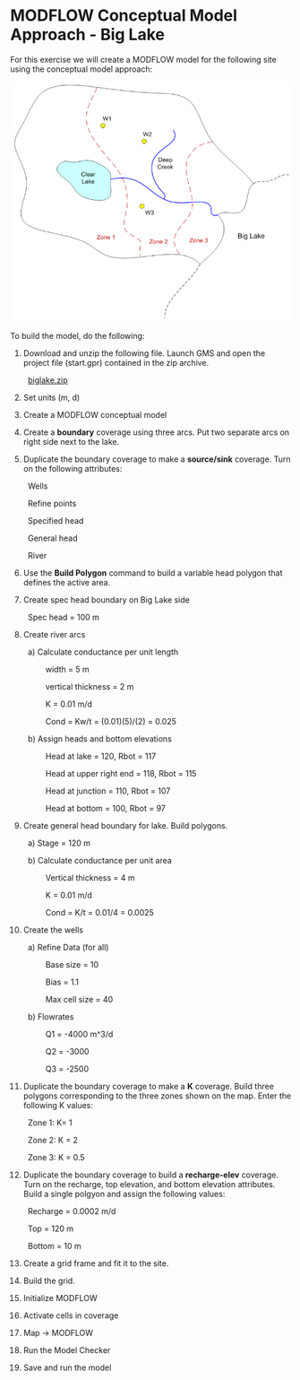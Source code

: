 # MODFLOW Conceptual Model Approach - Big Lake

For this exercise we will create a MODFLOW model for the following site using the conceptual model approach:

![biglakemap.png](biglakemap.png)

To build the model, do the following:

1) Download and unzip the following file. Launch GMS and open the project file (start.gpr) contained in the zip archive.

&nbsp;&nbsp;&nbsp;&nbsp;&nbsp;&nbsp;&nbsp;&nbsp;[biglake.zip](biglake.zip)

2) Set units (m, d)

3) Create a MODFLOW conceptual model

4) Create a **boundary** coverage using three arcs. Put two separate arcs on right side next to the lake.

5) Duplicate the boundary coverage to make a **source/sink** coverage. Turn on the following attributes:

&nbsp;&nbsp;&nbsp;&nbsp;&nbsp;&nbsp;&nbsp;&nbsp;Wells

&nbsp;&nbsp;&nbsp;&nbsp;&nbsp;&nbsp;&nbsp;&nbsp;Refine points

&nbsp;&nbsp;&nbsp;&nbsp;&nbsp;&nbsp;&nbsp;&nbsp;Specified head

&nbsp;&nbsp;&nbsp;&nbsp;&nbsp;&nbsp;&nbsp;&nbsp;General head

&nbsp;&nbsp;&nbsp;&nbsp;&nbsp;&nbsp;&nbsp;&nbsp;River

6) Use the **Build Polygon** command to build a variable head polygon that defines the active area.

7) Create spec head boundary on Big Lake side

&nbsp;&nbsp;&nbsp;&nbsp;&nbsp;&nbsp;&nbsp;&nbsp;Spec head = 100 m

8) Create river arcs

&nbsp;&nbsp;&nbsp;&nbsp;&nbsp;&nbsp;&nbsp;&nbsp;a) Calculate conductance per unit length

&nbsp;&nbsp;&nbsp;&nbsp;&nbsp;&nbsp;&nbsp;&nbsp;&nbsp;&nbsp;&nbsp;&nbsp;&nbsp;&nbsp;&nbsp;&nbsp;width = 5 m

&nbsp;&nbsp;&nbsp;&nbsp;&nbsp;&nbsp;&nbsp;&nbsp;&nbsp;&nbsp;&nbsp;&nbsp;&nbsp;&nbsp;&nbsp;&nbsp;vertical thickness = 2 m

&nbsp;&nbsp;&nbsp;&nbsp;&nbsp;&nbsp;&nbsp;&nbsp;&nbsp;&nbsp;&nbsp;&nbsp;&nbsp;&nbsp;&nbsp;&nbsp;K = 0.01 m/d

&nbsp;&nbsp;&nbsp;&nbsp;&nbsp;&nbsp;&nbsp;&nbsp;&nbsp;&nbsp;&nbsp;&nbsp;&nbsp;&nbsp;&nbsp;&nbsp;Cond = Kw/t = (0.01)(5)/(2) = 0.025

&nbsp;&nbsp;&nbsp;&nbsp;&nbsp;&nbsp;&nbsp;&nbsp;b) Assign heads and bottom elevations

&nbsp;&nbsp;&nbsp;&nbsp;&nbsp;&nbsp;&nbsp;&nbsp;&nbsp;&nbsp;&nbsp;&nbsp;&nbsp;&nbsp;&nbsp;&nbsp;Head at lake = 120, Rbot = 117

&nbsp;&nbsp;&nbsp;&nbsp;&nbsp;&nbsp;&nbsp;&nbsp;&nbsp;&nbsp;&nbsp;&nbsp;&nbsp;&nbsp;&nbsp;&nbsp;Head at upper right end = 118, Rbot = 115

&nbsp;&nbsp;&nbsp;&nbsp;&nbsp;&nbsp;&nbsp;&nbsp;&nbsp;&nbsp;&nbsp;&nbsp;&nbsp;&nbsp;&nbsp;&nbsp;Head at junction = 110, Rbot = 107

&nbsp;&nbsp;&nbsp;&nbsp;&nbsp;&nbsp;&nbsp;&nbsp;&nbsp;&nbsp;&nbsp;&nbsp;&nbsp;&nbsp;&nbsp;&nbsp;Head at bottom = 100, Rbot = 97

9) Create general head boundary for lake. Build polygons.

&nbsp;&nbsp;&nbsp;&nbsp;&nbsp;&nbsp;&nbsp;&nbsp;a) Stage = 120 m

&nbsp;&nbsp;&nbsp;&nbsp;&nbsp;&nbsp;&nbsp;&nbsp;b) Calculate conductance per unit area

&nbsp;&nbsp;&nbsp;&nbsp;&nbsp;&nbsp;&nbsp;&nbsp;&nbsp;&nbsp;&nbsp;&nbsp;&nbsp;&nbsp;&nbsp;&nbsp;Vertical thickness = 4 m

&nbsp;&nbsp;&nbsp;&nbsp;&nbsp;&nbsp;&nbsp;&nbsp;&nbsp;&nbsp;&nbsp;&nbsp;&nbsp;&nbsp;&nbsp;&nbsp;K = 0.01 m/d

&nbsp;&nbsp;&nbsp;&nbsp;&nbsp;&nbsp;&nbsp;&nbsp;&nbsp;&nbsp;&nbsp;&nbsp;&nbsp;&nbsp;&nbsp;&nbsp;Cond = K/t = 0.01/4 =  0.0025

10) Create the wells

&nbsp;&nbsp;&nbsp;&nbsp;&nbsp;&nbsp;&nbsp;&nbsp;a) Refine Data (for all)

&nbsp;&nbsp;&nbsp;&nbsp;&nbsp;&nbsp;&nbsp;&nbsp;&nbsp;&nbsp;&nbsp;&nbsp;&nbsp;&nbsp;&nbsp;&nbsp;Base size = 10

&nbsp;&nbsp;&nbsp;&nbsp;&nbsp;&nbsp;&nbsp;&nbsp;&nbsp;&nbsp;&nbsp;&nbsp;&nbsp;&nbsp;&nbsp;&nbsp;Bias = 1.1

&nbsp;&nbsp;&nbsp;&nbsp;&nbsp;&nbsp;&nbsp;&nbsp;&nbsp;&nbsp;&nbsp;&nbsp;&nbsp;&nbsp;&nbsp;&nbsp;Max cell size = 40

&nbsp;&nbsp;&nbsp;&nbsp;&nbsp;&nbsp;&nbsp;&nbsp;b) Flowrates

&nbsp;&nbsp;&nbsp;&nbsp;&nbsp;&nbsp;&nbsp;&nbsp;&nbsp;&nbsp;&nbsp;&nbsp;&nbsp;&nbsp;&nbsp;&nbsp;Q1 = -4000 m^3/d

&nbsp;&nbsp;&nbsp;&nbsp;&nbsp;&nbsp;&nbsp;&nbsp;&nbsp;&nbsp;&nbsp;&nbsp;&nbsp;&nbsp;&nbsp;&nbsp;Q2 = -3000

&nbsp;&nbsp;&nbsp;&nbsp;&nbsp;&nbsp;&nbsp;&nbsp;&nbsp;&nbsp;&nbsp;&nbsp;&nbsp;&nbsp;&nbsp;&nbsp;Q3 = -2500

11) Duplicate the boundary coverage to make a **K** coverage. Build three polygons corresponding to the three zones shown on the map. Enter the following K values:

&nbsp;&nbsp;&nbsp;&nbsp;&nbsp;&nbsp;&nbsp;&nbsp;Zone 1: K= 1

&nbsp;&nbsp;&nbsp;&nbsp;&nbsp;&nbsp;&nbsp;&nbsp;Zone 2: K = 2

&nbsp;&nbsp;&nbsp;&nbsp;&nbsp;&nbsp;&nbsp;&nbsp;Zone 3: K = 0.5

12) Duplicate the boundary coverage to build a **recharge-elev** coverage. Turn on the recharge, top elevation, and bottom elevation attributes. Build a single polgyon and assign the following values:

&nbsp;&nbsp;&nbsp;&nbsp;&nbsp;&nbsp;&nbsp;&nbsp;Recharge = 0.0002 m/d

&nbsp;&nbsp;&nbsp;&nbsp;&nbsp;&nbsp;&nbsp;&nbsp;Top = 120 m

&nbsp;&nbsp;&nbsp;&nbsp;&nbsp;&nbsp;&nbsp;&nbsp;Bottom = 10 m

13) Create a grid frame and fit it to the site.

14) Build the grid.

15) Initialize MODFLOW

16) Activate cells in coverage

17) Map -> MODFLOW

18) Run the Model Checker

19) Save and run the model

 

 

 

 

 